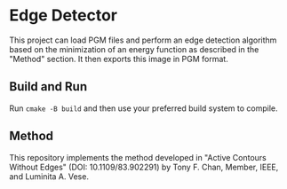 # Edge Detector

This project can load PGM files and perform an edge detection algorithm based on the minimization of an energy function as described in the "Method" section. It then exports this image in PGM format.

## Build and Run

Run `cmake -B build` and then use your preferred build system to compile.

## Method

This repository implements the method developed in "Active Contours Without Edges" (DOI: 10.1109/83.902291) by Tony F. Chan, Member, IEEE, and Luminita A. Vese.